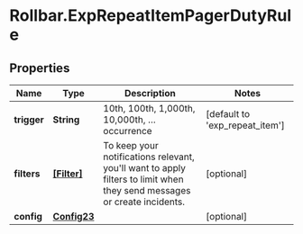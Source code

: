 # Rollbar.ExpRepeatItemPagerDutyRule

## Properties

Name | Type | Description | Notes
------------ | ------------- | ------------- | -------------
**trigger** | **String** | 10th, 100th, 1,000th, 10,000th, … occurrence | [default to &#39;exp_repeat_item&#39;]
**filters** | [**[Filter]**](Filter.md) | To keep your notifications relevant, you&#39;ll want to apply filters to limit when they send messages or create incidents. | [optional] 
**config** | [**Config23**](Config23.md) |  | [optional] 


